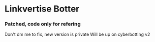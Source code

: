 # Linkvertise Botter
### Patched, code only for refering 
Don't dm me to fix, new version is private
Will be up on cyberbotting v2
